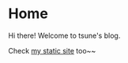 # Home

Hi there! Welcome to tsune's blog.

Check [my static site](https://yayoi-cs.github.io/my-next/home) too~~
